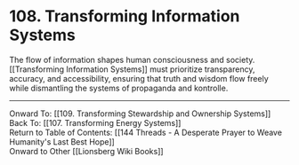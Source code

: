 # 108. Transforming Information Systems

The flow of information shapes human consciousness and society. [[Transforming Information Systems]] must prioritize transparency, accuracy, and accessibility, ensuring that truth and wisdom flow freely while dismantling the systems of propaganda and kontrolle.

____

Onward To: [[109. Transforming Stewardship and Ownership Systems]]  
Back To: [[107. Transforming Energy Systems]]  
Return to Table of Contents: [[144 Threads - A Desperate Prayer to Weave Humanity's Last Best Hope]]  
Onward to Other [[Lionsberg Wiki Books]]  